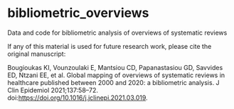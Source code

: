 # bibliometric_overviews
Data and code for bibliometric analysis of overviews of systematic reviews

If any of this material is used for future research work, please cite the original manuscript:

Bougioukas KI, Vounzoulaki E, Mantsiou CD, Papanastasiou GD, Savvides ED, Ntzani EE, et al. Global mapping of overviews of systematic reviews in healthcare published between 2000 and 2020: a bibliometric analysis. J Clin Epidemiol 2021;137:58–72. doi:https://doi.org/10.1016/j.jclinepi.2021.03.019.

